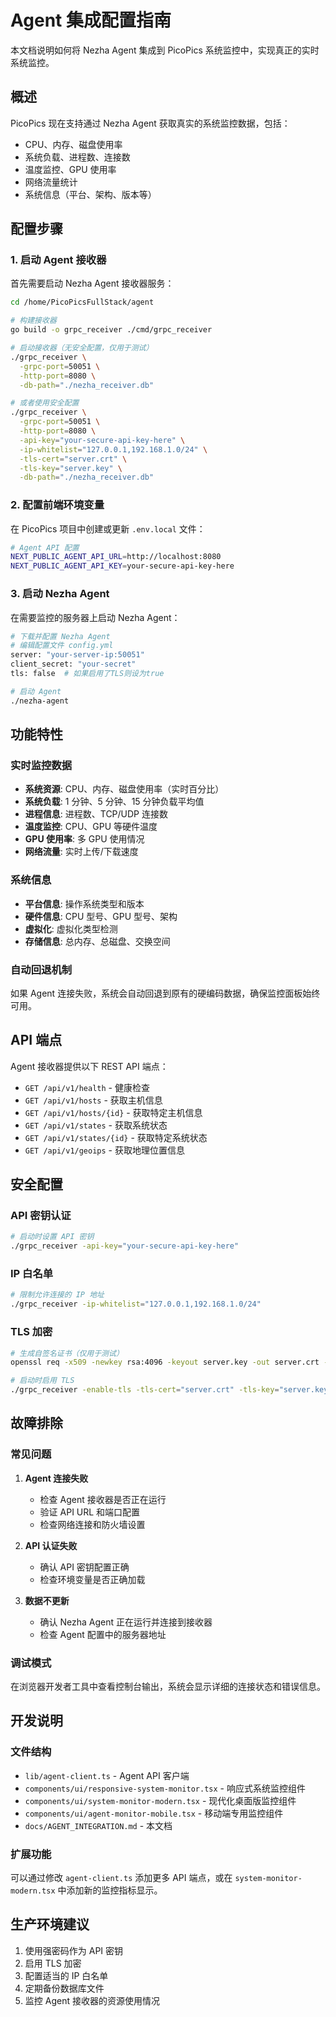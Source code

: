 # Agent 集成配置指南

本文档说明如何将 Nezha Agent 集成到 PicoPics 系统监控中，实现真正的实时系统监控。

## 概述

PicoPics 现在支持通过 Nezha Agent 获取真实的系统监控数据，包括：

- CPU、内存、磁盘使用率
- 系统负载、进程数、连接数
- 温度监控、GPU 使用率
- 网络流量统计
- 系统信息（平台、架构、版本等）

## 配置步骤

### 1. 启动 Agent 接收器

首先需要启动 Nezha Agent 接收器服务：

```bash
cd /home/PicoPicsFullStack/agent

# 构建接收器
go build -o grpc_receiver ./cmd/grpc_receiver

# 启动接收器（无安全配置，仅用于测试）
./grpc_receiver \
  -grpc-port=50051 \
  -http-port=8080 \
  -db-path="./nezha_receiver.db"

# 或者使用安全配置
./grpc_receiver \
  -grpc-port=50051 \
  -http-port=8080 \
  -api-key="your-secure-api-key-here" \
  -ip-whitelist="127.0.0.1,192.168.1.0/24" \
  -tls-cert="server.crt" \
  -tls-key="server.key" \
  -db-path="./nezha_receiver.db"
```

### 2. 配置前端环境变量

在 PicoPics 项目中创建或更新 `.env.local` 文件：

```bash
# Agent API 配置
NEXT_PUBLIC_AGENT_API_URL=http://localhost:8080
NEXT_PUBLIC_AGENT_API_KEY=your-secure-api-key-here
```

### 3. 启动 Nezha Agent

在需要监控的服务器上启动 Nezha Agent：

```bash
# 下载并配置 Nezha Agent
# 编辑配置文件 config.yml
server: "your-server-ip:50051"
client_secret: "your-secret"
tls: false  # 如果启用了TLS则设为true

# 启动 Agent
./nezha-agent
```

## 功能特性

### 实时监控数据

- **系统资源**: CPU、内存、磁盘使用率（实时百分比）
- **系统负载**: 1 分钟、5 分钟、15 分钟负载平均值
- **进程信息**: 进程数、TCP/UDP 连接数
- **温度监控**: CPU、GPU 等硬件温度
- **GPU 使用率**: 多 GPU 使用情况
- **网络流量**: 实时上传/下载速度

### 系统信息

- **平台信息**: 操作系统类型和版本
- **硬件信息**: CPU 型号、GPU 型号、架构
- **虚拟化**: 虚拟化类型检测
- **存储信息**: 总内存、总磁盘、交换空间

### 自动回退机制

如果 Agent 连接失败，系统会自动回退到原有的硬编码数据，确保监控面板始终可用。

## API 端点

Agent 接收器提供以下 REST API 端点：

- `GET /api/v1/health` - 健康检查
- `GET /api/v1/hosts` - 获取主机信息
- `GET /api/v1/hosts/{id}` - 获取特定主机信息
- `GET /api/v1/states` - 获取系统状态
- `GET /api/v1/states/{id}` - 获取特定系统状态
- `GET /api/v1/geoips` - 获取地理位置信息

## 安全配置

### API 密钥认证

```bash
# 启动时设置 API 密钥
./grpc_receiver -api-key="your-secure-api-key-here"
```

### IP 白名单

```bash
# 限制允许连接的 IP 地址
./grpc_receiver -ip-whitelist="127.0.0.1,192.168.1.0/24"
```

### TLS 加密

```bash
# 生成自签名证书（仅用于测试）
openssl req -x509 -newkey rsa:4096 -keyout server.key -out server.crt -days 365 -nodes -subj "/CN=localhost"

# 启动时启用 TLS
./grpc_receiver -enable-tls -tls-cert="server.crt" -tls-key="server.key"
```

## 故障排除

### 常见问题

1. **Agent 连接失败**

   - 检查 Agent 接收器是否正在运行
   - 验证 API URL 和端口配置
   - 检查网络连接和防火墙设置

2. **API 认证失败**

   - 确认 API 密钥配置正确
   - 检查环境变量是否正确加载

3. **数据不更新**
   - 确认 Nezha Agent 正在运行并连接到接收器
   - 检查 Agent 配置中的服务器地址

### 调试模式

在浏览器开发者工具中查看控制台输出，系统会显示详细的连接状态和错误信息。

## 开发说明

### 文件结构

- `lib/agent-client.ts` - Agent API 客户端
- `components/ui/responsive-system-monitor.tsx` - 响应式系统监控组件
- `components/ui/system-monitor-modern.tsx` - 现代化桌面版监控组件
- `components/ui/agent-monitor-mobile.tsx` - 移动端专用监控组件
- `docs/AGENT_INTEGRATION.md` - 本文档

### 扩展功能

可以通过修改 `agent-client.ts` 添加更多 API 端点，或在 `system-monitor-modern.tsx` 中添加新的监控指标显示。

## 生产环境建议

1. 使用强密码作为 API 密钥
2. 启用 TLS 加密
3. 配置适当的 IP 白名单
4. 定期备份数据库文件
5. 监控 Agent 接收器的资源使用情况
